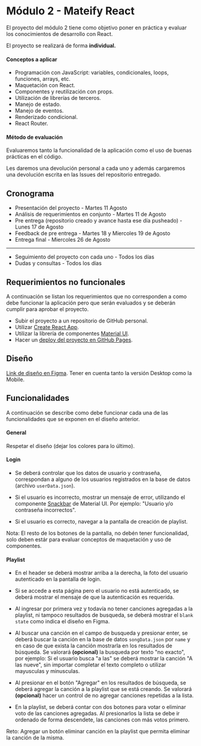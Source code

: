 # Módulo 2 - Mateify React

El proyecto del módulo 2 tiene como objetivo poner en práctica y evaluar los conocimientos de desarrollo con React.

El proyecto se realizará de forma **individual.**

#### Conceptos a aplicar

- Programación con JavaScript: variables, condicionales, loops, funciones, arrays, etc.
- Maquetación con React.
- Componentes y reutilización con props.
- Utilización de librerías de terceros.
- Manejo de estado.
- Manejo de eventos.
- Renderizado condicional.
- React Router.

#### Método de evaluación

Evaluaremos tanto la funcionalidad de la aplicación como el uso de buenas prácticas en el código. 

Les daremos una devolución personal a cada uno y además cargaremos una devolución escrita en las Issues del repositorio entregado.

## Cronograma

- Presentación del proyecto - Martes 11 Agosto
- Análisis de requerimientos en conjunto - Martes 11 de Agosto
- Pre entrega (repositorio creado y avance hasta ese día pusheado) - Lunes 17 de Agosto
- Feedback de pre entrega - Martes 18 y Miercoles 19 de Agosto
- Entrega final - Miercoles 26 de Agosto
-----------------------------------------------------------------------
- Seguimiento del proyecto con cada uno - Todos los días
- Dudas y consultas - Todos los días

## Requerimientos no funcionales

A continuación se listan los requerimientos que no corresponden a como debe funcionar la aplicación pero que serán evaluados y se deberán cumplir para aprobar el proyecto.

- Subir el proyecto a un repositorio de GitHub personal.
- Utilizar [Create React App](https://github.com/facebook/create-react-app).
- Utilizar la librería de componentes [Material UI](https://material-ui.com/es/).
- Hacer un [deploy del proyecto en GitHub Pages](https://github.com/gitname/react-gh-pages).

## Diseño

[Link de diseño en Figma](https://www.figma.com/file/nMX6u7H0w9PIUBqC9RzZJc/Mateify-React?node-id=0%3A1). Tener en cuenta tanto la versión Desktop como la Mobile.

## Funcionalidades

A continuación se describe como debe funcionar cada una de las funcionalidades que se exponen en el diseño anterior.

#### General

Respetar el diseño (dejar los colores para lo último).

#### Login

- Se deberá controlar que los datos de usuario y contraseña, correspondan a alguno de los usuarios registrados en la base de datos (archivo `userData.json`).

- Si el usuario es incorrecto, mostrar un mensaje de error, utilizando el componente [Snackbar](https://material-ui.com/es/components/snackbars/#snackbar) de Material UI. Por ejemplo: "Usuario y/o contraseña incorrectos".

- Si el usuario es correcto, navegar a la pantalla de creación de playlist.

Nota: El resto de los botones de la pantalla, no debén tener funcionalidad, solo deben estár para evaluar conceptos de maquetación y uso de componentes.

#### Playlist

- En el header se deberá mostrar arriba a la derecha, la foto del usuario autenticado en la pantalla de login.

- Si se accede a esta página pero el usuario no está autenticado, se deberá mostrar el mensaje de que la autenticación es requerida.

- Al ingresar por primera vez y todavía no tener canciones agregadas a la playlist, ni tampoco resultados de busqueda, se deberá mostrar el `blank state` como indica el diseño en Figma.

- Al buscar una canción en el campo de busqueda y presionar enter, se deberá buscar la canción en la base de datos `songData.json` por `name` y en caso de que exista la canción mostrarla en los resultados de búsqueda. Se valorará **(opcional)** la busqueda por texto "no exacto", por ejemplo: Si el usuario busca "a las" se deberá mostrar la canción "A las nueve", sin importar completar el texto completo o utilizar mayusculas y minusculas.

- Al presionar en el botón "Agregar" en los resultados de búsqueda, se deberá agregar la canción a la playlist que se está creando. Se valorará **(opcional)** hacer un control de no agregar canciones repetidas a la lista.

- En la playlist, se deberá contar con dos botones para votar o eliminar voto de las canciones agregadas. Al presionarlos la lista se debe ir ordenado de forma descendete, las canciones con más votos primero.

Reto: Agregar un botón eliminar canción en la playlist que permita eliminar la canción de la misma.
